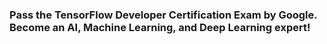 ### Pass the TensorFlow Developer Certification Exam by Google. Become an AI, Machine Learning, and Deep Learning expert!

